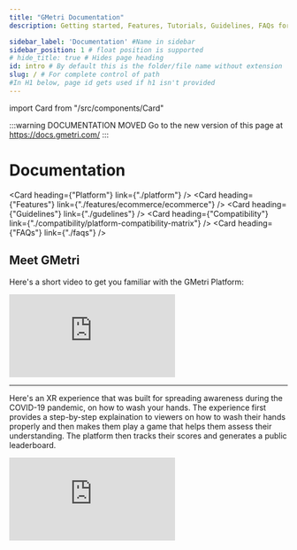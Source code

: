 ```yaml
---
title: "GMetri Documentation"
description: Getting started, Features, Tutorials, Guidelines, FAQs for using GMetri Platform related to creation of XR experiences, Content, Deployment with Oculus GO for your business requirements.

sidebar_label: 'Documentation' #Name in sidebar
sidebar_position: 1 # float position is supported
# hide_title: true # Hides page heading
id: intro # By default this is the folder/file name without extension
slug: / # For complete control of path
#In H1 below, page id gets used if h1 isn't provided
---
```

import Card from "/src/components/Card"

<head>
  <link rel="canonical" href="https://docs.gmetri.com/" />
</head>

:::warning DOCUMENTATION MOVED
Go to the new version of this page at https://docs.gmetri.com/
:::

# Documentation

<Card heading={"Platform"} link={"./platform"} />
<Card heading={"Features"} link={"./features/ecommerce/ecommerce"} />
<Card heading={"Guidelines"} link={"./gudelines"} />
<Card heading={"Compatibility"} link={"./compatibility/platform-compatibility-matrix"} />
<Card heading={"FAQs"} link={"./faqs"} />

## Meet GMetri

Here's a short video to get you familiar with the GMetri Platform:

<iframe width={"100%"} height={"380px"} src="https://www.youtube.com/embed/_JqrOIeK-x4" frameBorder="0" allow="accelerometer; autoplay; encrypted-media; gyroscope; picture-in-picture" allowfullscreen></iframe>

________________________________________

Here's an XR experience that was built for spreading awareness during the COVID-19 pandemic, on how to wash your hands. The experience first provides a step-by-step explaination to viewers on how to wash their hands properly and then makes them play a game that helps them assess their understanding. The platform then tracks their scores and generates a public leaderboard.

<iframe width={"100%"} height={"380px"} src="https://view.gmetri.com/v5/xyecjf/gmetri_learnerkit_01" frameborder="0" allowfullscreen></iframe>
